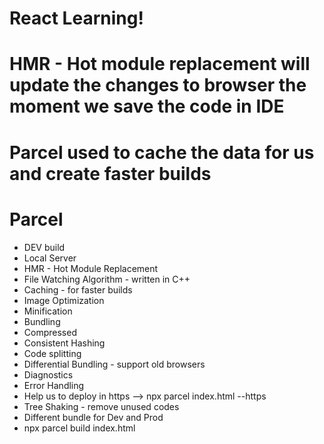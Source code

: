 # React Learning!
# HMR - Hot module replacement will update the changes to browser the moment we save the code in IDE
# Parcel used to cache the data for us and create faster builds

# Parcel
- DEV build
- Local Server
- HMR - Hot Module Replacement
- File Watching Algorithm - written in C++
- Caching - for faster builds
- Image Optimization
- Minification
- Bundling
- Compressed
- Consistent Hashing
- Code splitting
- Differential Bundling - support old browsers
- Diagnostics
- Error Handling
- Help us to deploy in https --> npx parcel index.html --https
- Tree Shaking - remove unused codes
- Different bundle for Dev and Prod
- npx parcel build index.html
